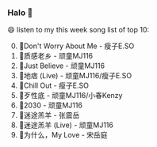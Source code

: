 

### Halo 👋

😄 listen to my this week song list of top 10:

0. 🌈Don't Worry About Me - 瘦子E.SO
1. 🌈质感老乡 - 顽童MJ116
2. 🌈Just Believe - 顽童MJ116
3. 🌈地痞 (Live) - 顽童MJ116/瘦子E.SO
4. 🌈Chill Out - 瘦子E.SO
5. 🌈歹性底 - 顽童MJ116/小春Kenzy
6. 🌈2030 - 顽童MJ116
7. 🌈迷途羔羊 - 张震岳
8. 🌈迷途羔羊 (Live) - 顽童MJ116
9. 🌈为什么，My Love - 宋岳庭

